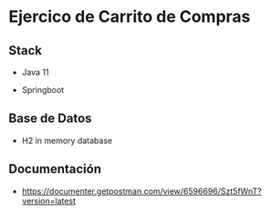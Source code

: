 # Ejercico de Carrito de Compras

## Stack

- Java 11

- Springboot

## Base de Datos

- H2 in memory database

## Documentación

- https://documenter.getpostman.com/view/6596696/Szt5fWnT?version=latest
